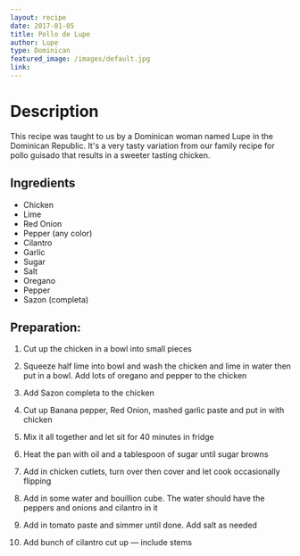 ```yaml
---
layout: recipe
date: 2017-01-05
title: Pollo de Lupe
author: Lupe
type: Dominican
featured_image: /images/default.jpg
link:
---
```


# Description

This recipe was taught to us by a Dominican woman named Lupe in the Dominican Republic. It's a very tasty variation from our family recipe for pollo guisado that results in a sweeter tasting chicken.

## Ingredients

- Chicken
- Lime
- Red Onion
- Pepper (any color)
- Cilantro
- Garlic
- Sugar
- Salt
- Oregano
- Pepper
- Sazon (completa)

## Preparation:

1. Cut up the chicken in a bowl into small pieces

2. Squeeze half lime into bowl and wash the chicken and lime in water then put in a bowl. Add lots of oregano and pepper to the chicken

3. Add Sazon completa to the chicken

4. Cut up Banana pepper, Red Onion, mashed garlic paste and put in with chicken

5. Mix it all together and let sit for 40 minutes in fridge

6. Heat the pan with oil and a tablespoon of sugar until sugar browns

7. Add in chicken cutlets, turn over then cover and let cook occasionally flipping

8. Add in some water and bouillion cube. The water should have the peppers and onions and cilantro  in it

9. Add in tomato paste and simmer until done. Add salt as needed 

10. Add bunch of cilantro cut up — include stems

